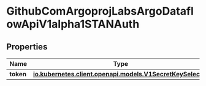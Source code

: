 

# GithubComArgoprojLabsArgoDataflowApiV1alpha1STANAuth


## Properties

Name | Type | Description | Notes
------------ | ------------- | ------------- | -------------
**token** | [**io.kubernetes.client.openapi.models.V1SecretKeySelector**](io.kubernetes.client.openapi.models.V1SecretKeySelector.md) |  |  [optional]



